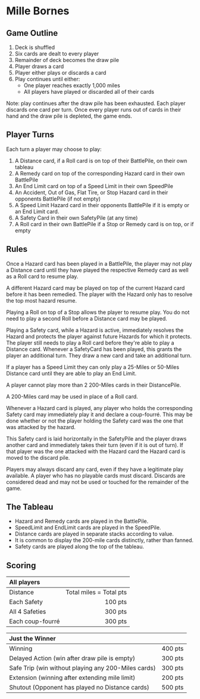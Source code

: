 # Mille Bornes

## Game Outline
<ol>
<li>Deck is shuffled</li>
<li>Six cards are dealt to every player</li>
<li>Remainder of deck becomes the draw pile</li>
<li>Player draws a card</li>
<li>Player either plays or discards a card</li>
<li>Play continues until either:
  <ul>
  <li>One player reaches exactly 1,000 miles</li>
  <li>All players have played or discarded all of their cards</li>
  </ul>
</li>
</ol>

Note: play continues after the draw pile has been exhausted. Each player discards one card per
turn. Once every player runs out of cards in their hand and the draw pile is depleted, the game ends.

## Player Turns
Each turn a player may choose to play:
<ol>
<li>A Distance card, if a Roll card is on top of their BattlePile, on their own tableau</li>
<li>A Remedy card on top of the corresponding Hazard card in their own BattlePile</li>
<li>An End Limit card on top of a Speed Limit in their own SpeedPile</li>
<li>An Accident, Out of Gas, Flat Tire, or Stop Hazard card in their opponents BattlePile (if not empty)</li>
<li>A Speed Limit Hazard card in their opponents BattlePile if it is empty or an End Limit card.</li>
<li>A Safety Card in their own SafetyPile (at any time)</li>
<li>A Roll card in their own BattlePile if a Stop or Remedy card is on top, or if empty</li>
</ol>

## Rules
Once a Hazard card has been played in a BattlePile, the player may not play a Distance card until
they have played the respective Remedy card as well as a Roll card to resume play.

A different Hazard card may be played on top of the current Hazard card before it has been remedied.
The player with the Hazard only has to resolve the top most hazard resume.

Playing a Roll on top of a Stop allows the player to resume play. You do not need to play a second
Roll before a Distance card may be played.

Playing a Safety card, while a Hazard is active, immediately resolves the Hazard and protects the 
player against future Hazards for which it protects. The player still needs to play a Roll card before
they're able to play a Distance card. Whenever a SafetyCard has been played, this grants the player
an additional turn. They draw a new card and take an additional turn.

If a player has a Speed Limit they can only play a 25-Miles or 50-Miles Distance card until they
are able to play an End Limit.

A player cannot play more than 2 200-Miles cards in their DistancePile.

A 200-Miles card may be used in place of a Roll card.

Whenever a Hazard card is played, any player who holds the corresponding Safety card may immediately
play it and declare a coup-fourré. This may be done whether or not the player holding the Safety card
was the one that was attacked by the hazard.

This Safety card is laid horizontally in the SafetyPile and the player draws another card and immediately
takes their turn (even if it is out of turn). If that player was the one attacked with the Hazard card
the Hazard card is moved to the discard pile.

Players may always discard any card, even if they have a legitimate play available. A player who has
no playable cards must discard. Discards are considered dead and may not be used or touched for the
remainder of the game.

## The Tableau
* Hazard and Remedy cards are played in the BattlePile.
* SpeedLimit and EndLimit cards are played in the SpeedPile.
* Distance cards are played in separate stacks according to value.
* It is common to display the 200-mile cards distinctly, rather than fanned.
* Safety cards are played along the top of the tableau.

## Scoring
|All players||
|:---|---:|
|Distance|Total miles = Total pts|
|Each Safety|100 pts|
|All 4 Safeties|300 pts|
|Each coup-fourré|300 pts|

|Just the Winner||
|:---|---:|
|Winning|400 pts|
|Delayed Action (win after draw pile is empty)|300 pts|
|Safe Trip (win without playing any 200-Miles cards)|300 pts|
|Extension (winning after extending mile limit)|200 pts|
|Shutout (Opponent has played no Distance cards)|500 pts|
